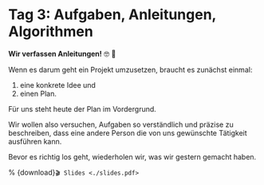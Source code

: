 # Tag 3: Aufgaben, Anleitungen, Algorithmen

**Wir verfassen Anleitungen!** 🤓 📝

Wenn es darum geht ein Projekt umzusetzen, braucht es zunächst einmal:

1. eine konkrete Idee und
2. einen Plan.

Für uns steht heute der Plan im Vordergrund.

Wir wollen also versuchen, Aufgaben so verständlich und präzise zu beschreiben,
dass eine andere Person die von uns gewünschte Tätigkeit ausführen kann.

Bevor es richtig los geht, wiederholen wir, was wir gestern gemacht haben.

% {download}`🎬 Slides <./slides.pdf>`
